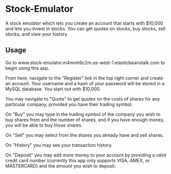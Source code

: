 # Stock-Emulator
A stock emulator which lets you create an account that starts with $10,000 and lets you invest in stocks. You can get quotes on stocks, buy stocks, sell stocks, and view your history.

<h2> Usage </h2>
Go to www.stock-emulator.m4mvtr6c2m.us-west-1.elasticbeanstalk.com to begin using this app.

From here, navigate to the "Register" link in the top right corner and create an account.
Your username and a hash of your password will be stored in a MySQL database. You start out with $10,000.

You may navigate to "Quote" to get quotes on the costs of shares for any particular company, provided you have their trading symbol.

On "Buy" you may type in the trading symbol of the company you wish to buy shares from and the number of shares, and if you have enough money, you will be able to buy those shares.

On "Sell" you may select from the shares you already have and sell shares.

On "History" you may see your transaction history.

On "Deposit" you may add more money to your account by providing a valid credit card number (currently this app only supports VISA, AMEX, or MASTERCARD) and the amount you wish to deposit.
